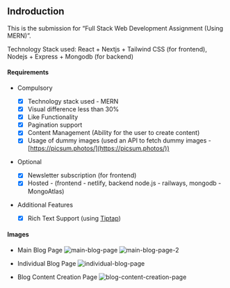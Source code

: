 ## Indroduction

This is the submission for “Full Stack Web Development Assignment (Using MERN)”.

Technology Stack used: React + Nextjs + Tailwind CSS (for frontend), Nodejs + Express + Mongodb (for backend)

#### Requirements

- Compulsory

  - [x] Technology stack used - MERN
  - [x] Visual difference less than 30%
  - [x] Like Functionality
  - [x] Pagination support
  - [x] Content Management (Ability for the user to create content)
  - [x] Usage of dummy images (used an API to fetch dummy images - [https://picsum.photos/](https://picsum.photos/))

- Optional

  - [x] Newsletter subscription (for frontend)
  - [x] Hosted - (frontend - netlify, backend node.js - railways, mongodb - MongoAtlas)

- Additional Features
  - [x] Rich Text Support (using [Tiptap](https://tiptap.dev/))

#### Images

- Main Blog Page
  ![main-blog-page](https://utfs.io/f/618eeda0-73e2-4045-a9e3-f794f77fa988-1icsr2.png)
  ![main-blog-page-2](https://utfs.io/f/9b12f54f-3e18-490e-a4ec-18dab7726440-g3yu2u.png)
- Individual Blog Page
  ![individual-blog-page](https://utfs.io/f/e4a2e3cf-ce64-4f41-b22c-7ebdfbbd4374-g3ud2s.png)

- Blog Content Creation Page
  ![blog-content-creation-page](https://utfs.io/f/602b6f47-da37-4c2f-a469-2513b263b2d6-g3ud59.png)
